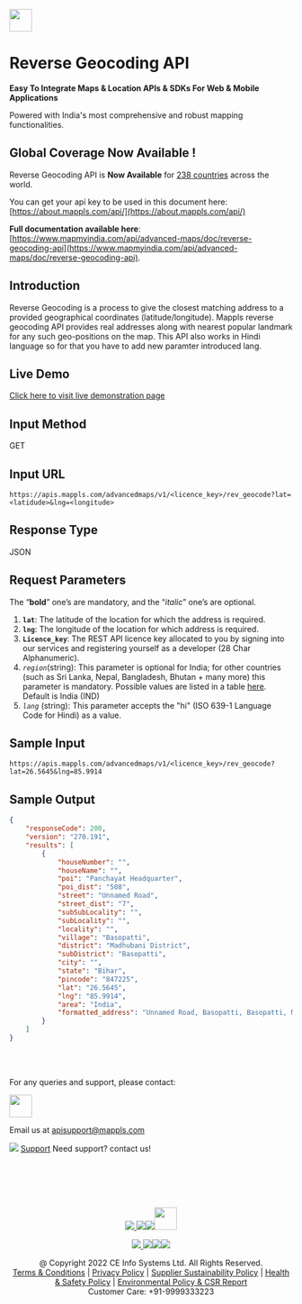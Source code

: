 ﻿[<img src="https://about.mappls.com/api/img/mapmyindia-api.png" height="40"/> </p>](https://about.mappls.com/api/)
# Reverse Geocoding API

**Easy To Integrate Maps & Location APIs & SDKs For Web & Mobile Applications**

Powered with India's most comprehensive and robust mapping functionalities.

## Global Coverage Now Available !

Reverse Geocoding API is **Now Available**  for [238 countries](https://github.com/Mappls-api/mappls-rest-api/blob/master/docs/countryISO.md) across the world.

You can get your api key to be used in this document here: [https://about.mappls.com/api/](https://about.mappls.com/api/)

**Full documentation available here**: [https://www.mapmyindia.com/api/advanced-maps/doc/reverse-geocoding-api](https://www.mapmyindia.com/api/advanced-maps/doc/reverse-geocoding-api).

## Introduction
Reverse Geocoding is a process to give the closest matching address to a provided geographical coordinates (latitude/longitude). Mappls reverse geocoding API provides real addresses along with nearest popular landmark for any such geo-positions on the map. This API also works in Hindi language so for that you have to add new paramter introduced lang. 

## Live Demo

[Click here to visit live demonstration page](https://www.mapmyindia.com/api/advanced-maps/doc/sample/mapmyindia-maps-reverse-geocoding-rest-api-example)

## Input Method
GET

## Input URL

`https://apis.mappls.com/advancedmaps/v1/<licence_key>/rev_geocode?lat=<latidude>&lng=<longitude>`

## Response Type

JSON


## Request Parameters
The “**bold**” one’s are mandatory, and the “*italic*” one’s are optional.

1.  **`lat`**: The latitude of the location for which the address is required.
2.  **`lng`**: The longitude of the location for which address is required.
3.  **`Licence_key`**: The REST API licence key allocated to you by signing into our services and registering yourself as a developer (28 Char Alphanumeric).
4.  *`region`*(string): This parameter is optional for India; for other countries (such as Sri Lanka, Nepal, Bangladesh, Bhutan + many more) this parameter is mandatory. Possible values are listed in a table [here](https://github.com/Mappls-api/mappls-rest-api/blob/master/docs/countryISO.md). Default is India (IND)
5.  *`lang`* (string): This parameter accepts the "hi" (ISO 639-1 Language Code for Hindi) as a value. 


## Sample Input

`https://apis.mappls.com/advancedmaps/v1/<licence_key>/rev_geocode?lat=26.5645&lng=85.9914`

## Sample Output
```json
{
    "responseCode": 200,
    "version": "270.191",
    "results": [
        {
            "houseNumber": "",
            "houseName": "",
            "poi": "Panchayat Headquarter",
            "poi_dist": "508",
            "street": "Unnamed Road",
            "street_dist": "7",
            "subSubLocality": "",
            "subLocality": "",
            "locality": "",
            "village": "Basopatti",
            "district": "Madhubani District",
            "subDistrict": "Basopatti",
            "city": "",
            "state": "Bihar",
            "pincode": "847225",
            "lat": "26.5645",
            "lng": "85.9914",
            "area": "India",
            "formatted_address": "Unnamed Road, Basopatti, Basopatti, Madhubani District, Bihar. 508 m from Panchayat Headquarter pin-847225 (India)"
        }
    ]
}
```
<br> <br>



For any queries and support, please contact: 

[<img src="https://about.mappls.com/images/mappls-logo.svg" height="40"/> </p>](https://about.mappls.com/api/)
Email us at [apisupport@mappls.com](mailto:apisupport@mappls.com)


![](https://www.mapmyindia.com/api/img/icons/support.png)
[Support](https://about.mappls.com/contact/)
Need support? contact us!

<br></br>
<br></br>

[<p align="center"> <img src="https://www.mapmyindia.com/api/img/icons/stack-overflow.png"/> ](https://stackoverflow.com/questions/tagged/mappls-api)[![](https://www.mapmyindia.com/api/img/icons/blog.png)](https://about.mappls.com/blog/)[![](https://www.mapmyindia.com/api/img/icons/gethub.png)](https://github.com/Mappls-api)[<img src="https://mmi-api-team.s3.ap-south-1.amazonaws.com/API-Team/npm-logo.one-third%5B1%5D.png" height="40"/> </p>](https://www.npmjs.com/org/mapmyindia) 



[<p align="center"> <img src="https://www.mapmyindia.com/june-newsletter/icon4.png"/> ](https://www.facebook.com/Mapplsofficial)[![](https://www.mapmyindia.com/june-newsletter/icon2.png)](https://twitter.com/mappls)[![](https://www.mapmyindia.com/newsletter/2017/aug/llinkedin.png)](https://www.linkedin.com/company/mappls/)[![](https://www.mapmyindia.com/june-newsletter/icon3.png)](https://www.youtube.com/channel/UCAWvWsh-dZLLeUU7_J9HiOA)




<div align="center">@ Copyright 2022 CE Info Systems Ltd. All Rights Reserved.</div>

<div align="center"> <a href="https://about.mappls.com/api/terms-&-conditions">Terms & Conditions</a> | <a href="https://www.mappls.com/about/privacy-policy">Privacy Policy</a> | <a href="https://www.mappls.com/pdf/mappls-sustainability-policy-healt-labour-rules-supplir-sustainability.pdf">Supplier Sustainability Policy</a> | <a href="https://www.mappls.com/pdf/Health-Safety-Management.pdf">Health & Safety Policy</a> | <a href="https://www.mappls.com/pdf/Environment-Sustainability-Policy-CSR-Report.pdf">Environmental Policy & CSR Report</a>

<div align="center">Customer Care: +91-9999333223</div>